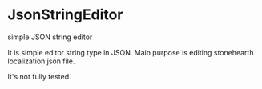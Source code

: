 # JsonStringEditor
simple JSON string editor

It is simple editor string type in JSON.
Main purpose is editing stonehearth localization json file.

It's not fully tested.

